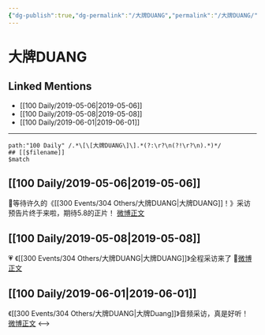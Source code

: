 ```yaml
---
{"dg-publish":true,"dg-permalink":"/大牌DUANG","permalink":"/大牌DUANG/","created":"2023-03-20T14:49:32.344+08:00","updated":"2023-04-10T17:02:32.456+08:00"}
---
```


# 大牌DUANG

## Linked Mentions
- [[100 Daily/2019-05-06\|2019-05-06]]
- [[100 Daily/2019-05-08\|2019-05-08]]
- [[100 Daily/2019-06-01\|2019-06-01]]


---

```expander
path:"100 Daily" /.*\[\[大牌DUANG\]\].*(?:\r?\n(?!\r?\n).*)*/
## [[$filename]]
$match
```
## [[100 Daily/2019-05-06\|2019-05-06]]
🐰等待许久的《[[300 Events/304 Others/大牌DUANG\|大牌DUANG]]！》采访预告片终于来啦，期待5.8的正片！
[微博正文](https://m.weibo.cn/6466290670/4368994377555978)
## [[100 Daily/2019-05-08\|2019-05-08]]
 💗 《[[300 Events/304 Others/大牌DUANG\|大牌DUANG]]》全程采访来了
🎵[微博正文](https://m.weibo.cn/6466290670/4369639800907757)
## [[100 Daily/2019-06-01\|2019-06-01]]
《[[300 Events/304 Others/大牌DUANG\|大牌Duang]]》音频采访，真是好听！
[微博正文](https://m.weibo.cn/6466290670/4378337755289430)
<-->
